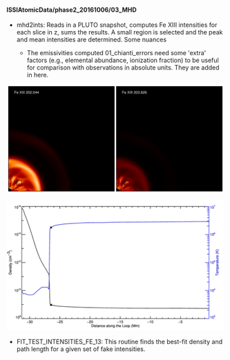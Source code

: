 
#### ISSIAtomicData/phase2_20161006/03_MHD

* mhd2ints: Reads in a PLUTO snapshot, computes Fe XIII intensities for each slice in z, sums the
  results.  A small region is selected and the peak and mean intensities are determined. Some
  nuances

    - The emissivities computed 01_chianti_errors need some 'extra' factors (e.g., elemental
      abundance, ionization fraction) to be useful for comparison with observations in absolute
      units. They are added in here.

![The integrated intensities in two Fe XIII lines of interest.](mhd2ints.1.jpg)

![The temperature and density along z for the peak intensity in Fe XIII 203.826.](mhd2ints.2.jpg)

* FIT_TEST_INTENSITIES_FE_13: This routine finds the best-fit density and path length for a given
  set of fake intensities. 